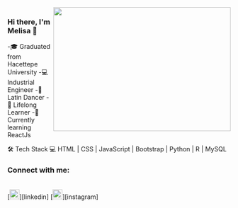 <img src="https://media.giphy.com/media/iMJSCqtsi20V9xgpPu/giphy.gif" align="right" width="400" height="280">

### Hi there, I'm Melisa 👋

-🎓 Graduated from Hacettepe University
-💻 Industrial Engineer
-💃 Latin Dancer
-👀 Lifelong Learner
-🌱 Currently learning ReactJs

🛠 Tech Stack 💻 HTML | CSS | JavaScript | Bootstrap | Python | R | MySQL 

### Connect with me:
<br />
[<img align:"left" alt:"codeSTACKr | LinkedIn" width="22px" src="https://www.linkedin.com/in/melisa-deniz" />][linkedin]
[<img align:"left" alt:"codeSTACKr | LinkedIn" width="22px" src="https://www.instagram.com/melisadeniiz" />][instagram]





